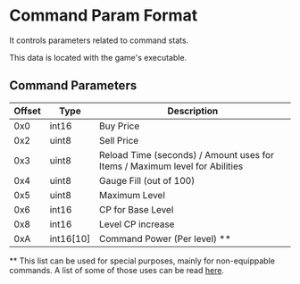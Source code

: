 # Command Param Format

It controls parameters related to command stats.

This data is located with the game's executable.

## Command Parameters

| Offset | Type  | Description
|--------|-------|------------
| 0x0     | int16  | Buy Price
| 0x2     | uint8  | Sell Price
| 0x3     | uint8  | Reload Time (seconds) / Amount uses for Items / Maximum level for Abilities
| 0x4     | uint8  | Gauge Fill (out of 100)
| 0x5     | uint8  | Maximum Level
| 0x6     | int16  | CP for Base Level
| 0x8     | int16  | Level CP increase
| 0xA     | int16[10]  | Command Power (Per level) **

** This list can be used for special purposes, mainly for non-equippable commands. A list of some of those uses can be read [here](../../dictionary/commands_special.md).